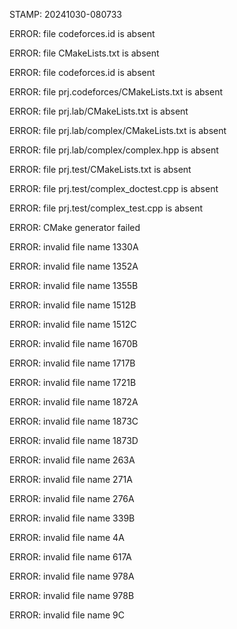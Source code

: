 STAMP: 20241030-080733
ERROR: file codeforces.id is absent
ERROR: file CMakeLists.txt is absent
ERROR: file codeforces.id is absent
ERROR: file prj.codeforces/CMakeLists.txt is absent
ERROR: file prj.lab/CMakeLists.txt is absent
ERROR: file prj.lab/complex/CMakeLists.txt is absent
ERROR: file prj.lab/complex/complex.hpp is absent
ERROR: file prj.test/CMakeLists.txt is absent
ERROR: file prj.test/complex_doctest.cpp is absent
ERROR: file prj.test/complex_test.cpp is absent
ERROR: CMake generator failed
ERROR: invalid file name 1330A
ERROR: invalid file name 1352A
ERROR: invalid file name 1355B
ERROR: invalid file name 1512B
ERROR: invalid file name 1512C
ERROR: invalid file name 1670B
ERROR: invalid file name 1717B
ERROR: invalid file name 1721B
ERROR: invalid file name 1872A
ERROR: invalid file name 1873C
ERROR: invalid file name 1873D
ERROR: invalid file name 263A
ERROR: invalid file name 271A
ERROR: invalid file name 276A
ERROR: invalid file name 339B
ERROR: invalid file name 4A
ERROR: invalid file name 617A
ERROR: invalid file name 978A
ERROR: invalid file name 978B
ERROR: invalid file name 9C
